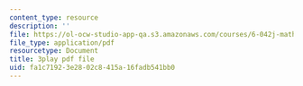 ```yaml
---
content_type: resource
description: ''
file: https://ol-ocw-studio-app-qa.s3.amazonaws.com/courses/6-042j-mathematics-for-computer-science-fall-2010/fa1c71923e2802c8415a16fadb541bb0_Kqf0uO0oV6s.pdf
file_type: application/pdf
resourcetype: Document
title: 3play pdf file
uid: fa1c7192-3e28-02c8-415a-16fadb541bb0
---
```

